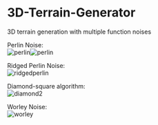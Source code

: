 # 3D-Terrain-Generator
 3D terrain generation with multiple function noises
 
Perlin Noise:
</br>
 ![perlin](https://user-images.githubusercontent.com/105114750/203413494-4a2103b1-441b-400c-838a-937770f5d801.JPG)![perlin](https://user-images.githubusercontent.com/105114750/203416046-76d10d30-0cca-462d-9183-7ce7cf30acbb.JPG)


Ridged Perlin Noise:
</br>
 ![ridgedperlin](https://user-images.githubusercontent.com/105114750/203413541-83d095bf-ac76-4dec-93a5-d927d6e7ba86.JPG)

Diamond-square algorithm:
</br>
 ![diamond2](https://user-images.githubusercontent.com/105114750/203413621-fb93e3b2-13ce-442f-a3e0-a6fe9379e157.JPG)

Worley Noise:
</br>
 ![worley](https://user-images.githubusercontent.com/105114750/203413669-b5da88be-df01-4b70-8f29-9dde23fe4a91.JPG)
